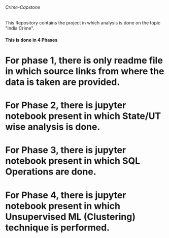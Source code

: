 ###### Crime-Capstone ######
This Repository contains the project in which analysis is done on  the topic "India Crime".

#### This is done in 4 Phases ####

# For phase 1, there is only readme file in which source links from where the data is taken are provided.

# For Phase 2, there is jupyter notebook present in which State/UT wise analysis is done.

# For Phase 3, there is jupyter notebook present in which SQL Operations are done.

# For Phase 4, there is jupyter notebook present in which Unsupervised ML (Clustering) technique is performed.

